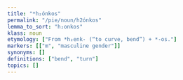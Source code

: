```yaml
---
title: "*h₂ónkos"
permalink: "/pie/noun/h2ónkos"
lemma_to_sort: "h₂onkos"
klass: noun
etymology: ["From *h₂enk- (“to curve, bend”) +‎ *-os."]
markers: [["m", "masculine gender"]]
synonyms: []
definitions: ["bend", "turn"]
topics: []
---
```

